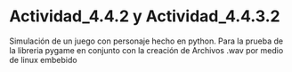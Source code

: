 # Actividad_4.4.2 y Actividad_4.4.3.2
Simulación de un juego con personaje hecho en python. Para la prueba de la libreria pygame en conjunto con la creación de Archivos .wav por medio de linux embebido
